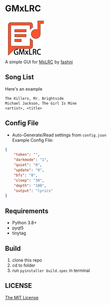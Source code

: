 # GMxLRC
<img src="icon.png" height="128"><br>
A simple GUI for [MxLRC](https://github.com/fashni/MxLRC) by [fashni](https://github.com/fashni)

## Song List
Here's an example<br>
```text
The Killers, Mr. Brightside
Michael Jackson, The Girl Is Mine
<artist>, <title>
```

## Config File
- Auto-Generate/Read settings from `config.json`<Br>
Example Config File:<Br>
```json
{
    "token": "",
    "darkmode": "1",
    "quiet": "0",
    "update": "0",
    "bfs": "0",
    "sleep": "30",
    "depth": "100",
    "output": "lyrics"
}
```

## Requirements
- Python 3.8+
- pyqt5
- tinytag

## Build
1. clone this repo
2. cd to folder
3. run `pyinstaller build.spec` in terminal

## LICENSE
[The MIT License](LICENSE)
